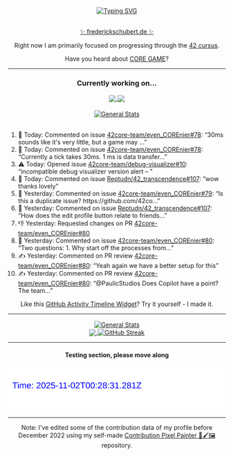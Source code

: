 <div align="center">
	<a href="https://git.io/typing-svg"><img src="https://readme-typing-svg.demolab.com?font=Fira+Code&size=30&pause=1000&color=70A5FD&background=1A1B27&center=true&vCenter=true&repeat=false&random=false&width=550&lines=%F0%9F%91%8B+Hello+World!+I'm+Freddy!+%F0%9F%96%96" alt="Typing SVG" /></a>
</div>
<br>
<div align="center">
	<p></p><a href="https://frederickschubert.de">✨ frederickschubert.de ✨</a></p>
	<p>Right now I am primarily focused on progressing through the <a href="https://github.com/FreddyMSchubert/42_cursus">42 cursus</a>.</p>
	<p>Have you heard about <a href="https://coregame.de/">CORE GAME</a>?</p>
</div>

<hr>

<div align="center">

### Currently working on...

<!-- [![current_repo](https://github-readme-stats.vercel.app/api/pin/?username=FreddyMSchubert&repo=Crafty_Concoctions&theme=tokyonight)](https://github.com/FreddyMSchubert/Crafty_Concoctions) -->

<div align="center">
	<a href="https://github.com/Reptudn/42_transcendence" target="_blank">
		<img align="center" src="https://github-readme-stats.vercel.app/api/pin/?username=Reptudn&repo=42_transcendence&theme=tokyonight" />
	</a>
	<a href="https://github.com/42core-team/even_COREnier" target="_blank">
		<img align="center" src="https://github-readme-stats.vercel.app/api/pin/?username=42core-team&repo=even_COREnier&theme=tokyonight" />
	</a>
</div>

<br>

<div align="center">
	<a href="https://github.com/FreddyMSchubert/42_cursus" target="_blank">
		<img align="center" src="https://github-readme-stats.vercel.app/api/pin/?username=FreddyMSchubert&repo=42_cursus&theme=tokyonight" alt="General Stats" />
	</a>
</div>

<br>

<div align="left">
<ol>
<!-- ACTIVITY:START -->
<li>💬 Today: Commented on issue <a href="https://github.com/42core-team/even_COREnier/issues/78#issuecomment-3148218242">42core-team/even_COREnier#78</a>: “30ms sounds like it's very little, but a game may …”</li>
<li>💬 Today: Commented on issue <a href="https://github.com/42core-team/even_COREnier/issues/78#issuecomment-3148209161">42core-team/even_COREnier#78</a>: “Currently a tick takes 30ms. 1 ms is data transfer…”</li>
<li>⚠️ Today: Opened issue <a href="https://github.com/42core-team/debug-visualizer/issues/10">42core-team/debug-visualizer#10</a>: “incompatible debug visualizer version alert – ”</li>
<li>💬 Today: Commented on issue <a href="https://github.com/Reptudn/42_transcendence/issues/107#issuecomment-3146786333">Reptudn/42_transcendence#107</a>: “wow thanks lovely”</li>
<li>💬 Yesterday: Commented on issue <a href="https://github.com/42core-team/even_COREnier/issues/79#issuecomment-3146752286">42core-team/even_COREnier#79</a>: “Is this a duplicate issue? https://github.com/42co…”</li>
<li>💬 Yesterday: Commented on issue <a href="https://github.com/Reptudn/42_transcendence/issues/107#issuecomment-3146751674">Reptudn/42_transcendence#107</a>: “How does the edit profile button relate to friends…”</li>
<li>👎 Yesterday: Requested changes on PR <a href="https://github.com/42core-team/even_COREnier/pull/80">42core-team/even_COREnier#80</a></li>
<li>💬 Yesterday: Commented on issue <a href="https://github.com/42core-team/even_COREnier/pull/80#issuecomment-3146748925">42core-team/even_COREnier#80</a>: “Two questions: 1. Why start off the processes from…”</li>
<li>✍️ Yesterday: Commented on PR review <a href="https://github.com/42core-team/even_COREnier/pull/80#discussion_r2249416041">42core-team/even_COREnier#80</a>: “Yeah again we have a better setup for this”</li>
<li>✍️ Yesterday: Commented on PR review <a href="https://github.com/42core-team/even_COREnier/pull/80#discussion_r2249414857">42core-team/even_COREnier#80</a>: “@PaulicStudios Does Copilot have a point? The team…”</li>
<!-- ACTIVITY:END -->
</ol>
</div>

Like this [GitHub Activity Timeline Widget](https://github.com/FreddyMSchubert/github-activity-timeline)? Try it yourself - I made it.

<hr>

<div align="center">
	<a href="https://github.com/anuraghazra/github-readme-stats" target="_blank">
		<img height=200 align="center" src="https://github-readme-stats.vercel.app/api?username=FreddyMSchubert&show_icons=true&theme=tokyonight&card_width=650" alt="General Stats" />
	</a>
</div>

<div align="center">
	<a href="https://github.com/anuraghazra/github-readme-stats" target="_blank">
		<img height=200 align="center" src="https://github-readme-stats.vercel.app/api/top-langs/?username=FreddyMSchubert&layout=donut&theme=tokyonight&card_width=320">
	</a>
	<a href="https://github.com/DenverCoder1/github-readme-streak-stats" target="_blank">
		<img height=200 align="center" src="https://streak-stats.demolab.com?user=FreddyMSchubert&theme=tokyonight&date_format=j%20M%5B%20Y%5D&card_width=320&card_height=200&hide_total_contributions=true" alt="GitHub Streak" />
	</a>
</div>

<hr>

#### Testing section, please move along

![GitHub Defenders SVG](https://github.com/FreddyMSchubert/FreddyMSchubert/blob/github_defenders_output/output.svg)

<hr>

Note: I've edited some of the contribution data of my profile before December 2022 using my self-made [Contribution Pixel Painter 🎨🖌️🖼️](https://github.com/FreddyMSchubert/contribution-pixel-painter) repository.
